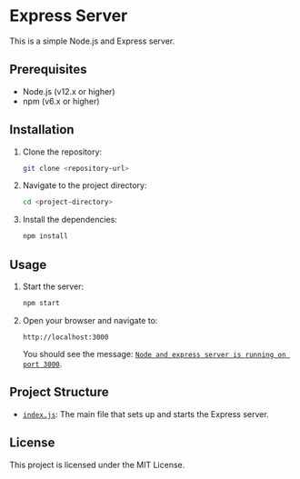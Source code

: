 # Express Server

This is a simple Node.js and Express server.

## Prerequisites

- Node.js (v12.x or higher)
- npm (v6.x or higher)

## Installation

1. Clone the repository:

   ```sh
   git clone <repository-url>
   ```

2. Navigate to the project directory:

   ```sh
   cd <project-directory>
   ```

3. Install the dependencies:

   ```sh
   npm install
   ```

## Usage

1. Start the server:

   ```sh
   npm start
   ```

2. Open your browser and navigate to:

   ```
   http://localhost:3000
   ```

   You should see the message: [`Node and express server is running on port 3000`](command:_github.copilot.openSymbolFromReferences?%5B%22Node%20and%20express%20server%20is%20running%20on%20port%203000%22%2C%5B%7B%22uri%22%3A%7B%22%24mid%22%3A1%2C%22fsPath%22%3A%22e%3A%5C%5CProjects%5C%5CCRM%5C%5Cindex.js%22%2C%22_sep%22%3A1%2C%22external%22%3A%22file%3A%2F%2F%2Fe%253A%2FProjects%2FCRM%2Findex.js%22%2C%22path%22%3A%22%2Fe%3A%2FProjects%2FCRM%2Findex.js%22%2C%22scheme%22%3A%22file%22%7D%2C%22pos%22%3A%7B%22line%22%3A3%2C%22character%22%3A13%7D%7D%5D%5D "Go to definition").

## Project Structure

- [`index.js`](command:_github.copilot.openRelativePath?%5B%7B%22scheme%22%3A%22file%22%2C%22authority%22%3A%22%22%2C%22path%22%3A%22%2Fe%3A%2FProjects%2FCRM%2Findex.js%22%2C%22query%22%3A%22%22%2C%22fragment%22%3A%22%22%7D%5D "e:\\Projects\CRM\index.js"): The main file that sets up and starts the Express server.

## License

This project is licensed under the MIT License.
